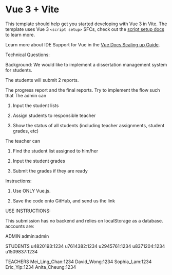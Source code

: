 # Vue 3 + Vite

This template should help get you started developing with Vue 3 in Vite. The template uses Vue 3 `<script setup>` SFCs, check out the [script setup docs](https://v3.vuejs.org/api/sfc-script-setup.html#sfc-script-setup) to learn more.

Learn more about IDE Support for Vue in the [Vue Docs Scaling up Guide](https://vuejs.org/guide/scaling-up/tooling.html#ide-support).



Technical Questions:


Background: We would like to implement a dissertation management system for students. 

The students will submit 2 reports.

The progress report and the final reports. Try to implement the flow such that The admin can

1. Input the student lists

2. Assign students to responsible teacher

3. Show the status of all students (including teacher assignments, student grades, etc)


The teacher can

1. Find the student list assigned to him/her

2. Input the student grades

3. Submit the grades if they are ready

Instructions:

1. Use ONLY Vue.js.

2. Save the code onto GitHub, and send us the link


USE INSTRUCTIONS:

This submission has no backend and relies on localStorage as a database. 
accounts are:

ADMIN
admin:admin

STUDENTS
u4820193:1234
u7614382:1234
u2945761:1234
u8371204:1234
u1509837:1234

TEACHERS
Mei_Ling_Chan:1234
David_Wong:1234
Sophia_Lam:1234
Eric_Yip:1234
Anita_Cheung:1234

